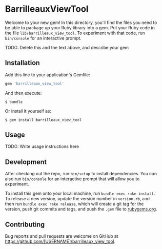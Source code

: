 # BarrilleauxViewTool

Welcome to your new gem! In this directory, you'll find the files you need to be able to package up your Ruby library into a gem. Put your Ruby code in the file `lib/barrilleaux_view_tool`. To experiment with that code, run `bin/console` for an interactive prompt.

TODO: Delete this and the text above, and describe your gem

## Installation

Add this line to your application's Gemfile:

```ruby
gem 'barrilleaux_view_tool'
```

And then execute:

    $ bundle

Or install it yourself as:

    $ gem install barrilleaux_view_tool

## Usage

TODO: Write usage instructions here

## Development

After checking out the repo, run `bin/setup` to install dependencies. You can also run `bin/console` for an interactive prompt that will allow you to experiment.

To install this gem onto your local machine, run `bundle exec rake install`. To release a new version, update the version number in `version.rb`, and then run `bundle exec rake release`, which will create a git tag for the version, push git commits and tags, and push the `.gem` file to [rubygems.org](https://rubygems.org).

## Contributing

Bug reports and pull requests are welcome on GitHub at https://github.com/[USERNAME]/barrilleaux_view_tool.
